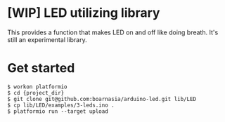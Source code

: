 [WIP] LED utilizing library
===========================

This provides a function that makes LED on and off like doing breath.
It's still an experimental library.

Get started
===========

```
$ workon platformio
$ cd {project_dir}
$ git clone git@github.com:boarnasia/arduino-led.git lib/LED
$ cp lib/LED/examples/3-leds.ino .
$ platformio run --target upload
```
